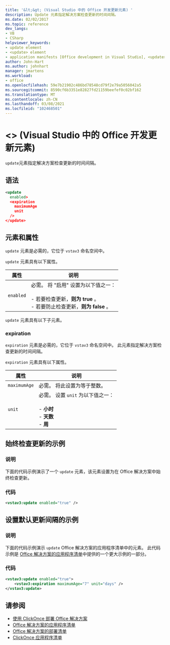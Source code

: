 ```yaml
---
title: '&lt;&gt; (Visual Studio 中的 Office 开发更新元素) '
description: Update 元素指定解决方案检查更新的时间间隔。
ms.date: 02/02/2017
ms.topic: reference
dev_langs:
- VB
- CSharp
helpviewer_keywords:
- update element
- <update> element
- application manifests [Office development in Visual Studio], <update> element
author: John-Hart
ms.author: johnhart
manager: jmartens
ms.workload:
- office
ms.openlocfilehash: 59e7b21902c486bd78548cd79f2e79a5056042a5
ms.sourcegitcommit: 8590cf6b3351e82827fd21159beefef0c02bf162
ms.translationtype: MT
ms.contentlocale: zh-CN
ms.lasthandoff: 03/08/2021
ms.locfileid: "102468501"
---
```

# <a name="ltupdategt-element-office-development-in-visual-studio"></a>&lt;&gt; (Visual Studio 中的 Office 开发更新元素) 
  `update`元素指定解决方案检查更新的时间间隔。

## <a name="syntax"></a>语法

```xml
<update
  enabled>
  <expiration
    maximumAge
    unit
  />
</update>
```

## <a name="elements-and-attributes"></a>元素和属性
 `update` 元素是必需的，它位于 `vstav3` 命名空间中。

 `update` 元素具有以下属性。

|属性|说明|
|---------------|-----------------|
|`enabled`|必需。 将 "启用" 设置为以下值之一：<br /><br /> -   若要检查更新，**则为 true** 。<br />-   若要防止检查更新，**则为 false** 。|

 `update` 元素具有以下子元素。

### <a name="expiration"></a>expiration
 `expiration` 元素是必需的，它位于 `vstav3` 命名空间中。 此元素指定解决方案检查更新的时间间隔。

 `expiration` 元素具有以下属性。

|属性|说明|
|---------------|-----------------|
|`maximumAge`| 必需。 将此设置为等于整数。|
|`unit`|必需。 设置 `unit` 为以下值之一：<br /><br /> -   **小时**<br />-   **天数**<br />-   **周**|

## <a name="example-of-always-checking-for-updates"></a>始终检查更新的示例

### <a name="description"></a>说明
 下面的代码示例演示了一个 `update` 元素，该元素设置为在 Office 解决方案中始终检查更新。

### <a name="code"></a>代码

```xml
<vstav3:update enabled="true" />
```

## <a name="example-of-setting-a-default-update-interval"></a>设置默认更新间隔的示例

### <a name="description"></a>说明
 下面的代码示例演示 `update` Office 解决方案的应用程序清单中的元素。 此代码示例是 [Office 解决方案的应用程序清单](../vsto/application-manifests-for-office-solutions.md)中提供的一个更大示例的一部分。

### <a name="code"></a>代码

```xml
<vstav3:update enabled="true">
    <vstav3:expiration maximumAge="7" unit="days" />
</vstav3:update>
```

## <a name="see-also"></a>请参阅

- [使用 ClickOnce 部署 Office 解决方案](../vsto/deploying-an-office-solution-by-using-clickonce.md)
- [Office 解决方案的应用程序清单](../vsto/application-manifests-for-office-solutions.md)
- [Office 解决方案的部署清单](../vsto/deployment-manifests-for-office-solutions.md)
- [ClickOnce 应用程序清单](../deployment/clickonce-application-manifest.md)
